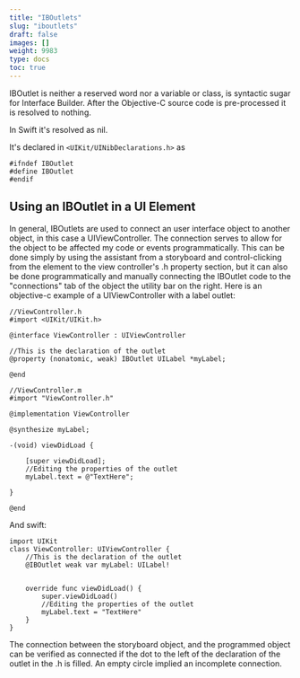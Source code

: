 ```yaml
---
title: "IBOutlets"
slug: "iboutlets"
draft: false
images: []
weight: 9983
type: docs
toc: true
---
```


IBOutlet is neither a reserved word nor a variable or class, is syntactic sugar for Interface Builder. After the Objective-C source code is pre-processed it is resolved to nothing.

In Swift it's resolved as nil. 


It's declared in `<UIKit/UINibDeclarations.h>`  as

    #ifndef IBOutlet
    #define IBOutlet
    #endif
    
 

## Using an IBOutlet in a UI Element
In general, IBOutlets are used to connect an user interface object to another object, in this case a UIViewController. The connection serves to allow for the object to be affected my code or events programmatically. This can be done simply by using the assistant from a storyboard and control-clicking from the element to the view controller's .h property section, but it can also be done programmatically and manually connecting the IBOutlet code to the "connections" tab of the object the utility bar on the right. Here is an objective-c example of a UIViewController with a label outlet:

    //ViewController.h
    #import <UIKit/UIKit.h>
    
    @interface ViewController : UIViewController

    //This is the declaration of the outlet
    @property (nonatomic, weak) IBOutlet UILabel *myLabel;

    @end
    
    //ViewController.m
    #import "ViewController.h"
    
    @implementation ViewController

    @synthesize myLabel;
    
    -(void) viewDidLoad {
    
        [super viewDidLoad];
        //Editing the properties of the outlet
        myLabel.text = @"TextHere";
        
    }
    
    @end

And swift:

    import UIKit
    class ViewController: UIViewController {
        //This is the declaration of the outlet
        @IBOutlet weak var myLabel: UILabel!
    
    
        override func viewDidLoad() {
            super.viewDidLoad()
            //Editing the properties of the outlet
            myLabel.text = "TextHere"
        }
    }

The connection between the storyboard object, and the programmed object can be verified as connected if the dot to the left of the declaration of the outlet in the .h is filled. An empty circle implied an incomplete connection.


